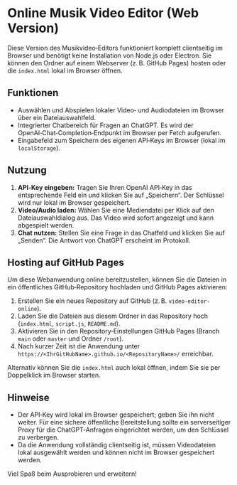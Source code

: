 # Online Musik Video Editor (Web Version)

Diese Version des Musikvideo‑Editors funktioniert komplett clientseitig im Browser und benötigt keine Installation von Node.js oder Electron. Sie können den Ordner auf einem Webserver (z. B. GitHub Pages) hosten oder die `index.html` lokal im Browser öffnen.

## Funktionen

* Auswählen und Abspielen lokaler Video‑ und Audiodateien im Browser über ein Dateiauswahlfeld.
* Integrierter Chatbereich für Fragen an ChatGPT. Es wird der OpenAI‑Chat‑Completion‑Endpunkt im Browser per Fetch aufgerufen.
* Eingabefeld zum Speichern des eigenen API‑Keys im Browser (lokal im `localStorage`).

## Nutzung

1. **API‑Key eingeben:** Tragen Sie Ihren OpenAI API‑Key in das entsprechende Feld ein und klicken Sie auf „Speichern“. Der Schlüssel wird nur lokal im Browser gespeichert.
2. **Video/Audio laden:** Wählen Sie eine Mediendatei per Klick auf den Dateiauswahldialog aus. Das Video wird sofort angezeigt und kann abgespielt werden.
3. **Chat nutzen:** Stellen Sie eine Frage in das Chatfeld und klicken Sie auf „Senden“. Die Antwort von ChatGPT erscheint im Protokoll.

## Hosting auf GitHub Pages

Um diese Webanwendung online bereitzustellen, können Sie die Dateien in ein öffentliches GitHub‑Repository hochladen und GitHub Pages aktivieren:

1. Erstellen Sie ein neues Repository auf GitHub (z. B. `video-editor-online`).
2. Laden Sie die Dateien aus diesem Ordner in das Repository hoch (`index.html`, `script.js`, `README.md`).
3. Aktivieren Sie in den Repository‑Einstellungen GitHub Pages (Branch `main` oder `master` und Ordner `/root`).
4. Nach kurzer Zeit ist die Anwendung unter `https://<IhrGitHubName>.github.io/<RepositoryName>/` erreichbar.

Alternativ können Sie die `index.html` auch lokal öffnen, indem Sie sie per Doppelklick im Browser starten.

## Hinweise

* Der API‑Key wird lokal im Browser gespeichert; geben Sie ihn nicht weiter. Für eine sichere öffentliche Bereitstellung sollte ein serverseitiger Proxy für die ChatGPT‑Anfragen eingerichtet werden, um den Schlüssel zu verbergen.
* Da die Anwendung vollständig clientseitig ist, müssen Videodateien lokal ausgewählt werden und können nicht im Browser gespeichert werden.

Viel Spaß beim Ausprobieren und erweitern!